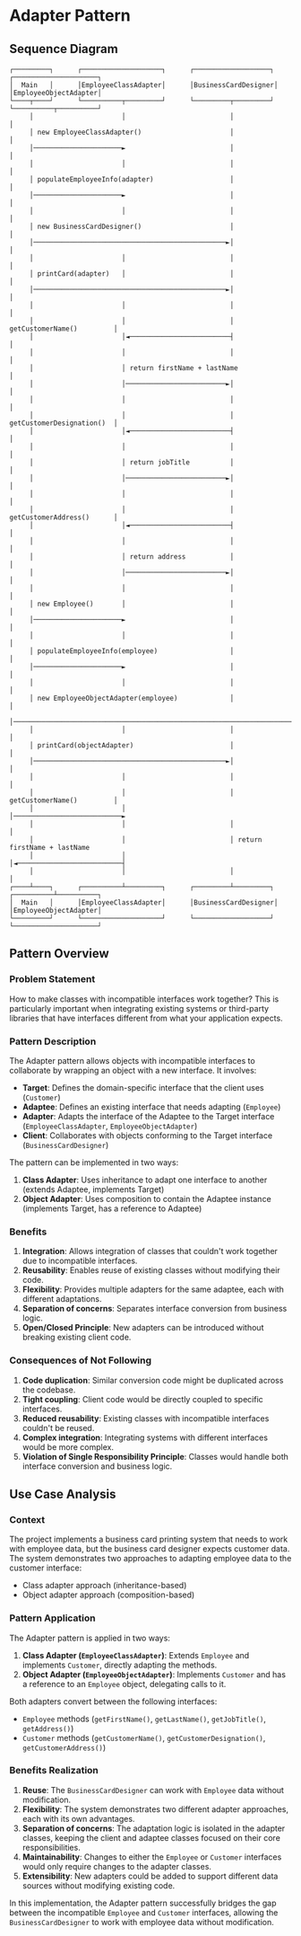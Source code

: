 # Adapter Pattern

## Sequence Diagram

```
┌─────────┐      ┌────────────────────┐      ┌───────────────────┐      ┌─────────────────────┐
│  Main   │      │EmployeeClassAdapter│      │BusinessCardDesigner│      │EmployeeObjectAdapter│
└────┬────┘      └──────────┬─────────┘      └─────────┬─────────┘      └──────────┬──────────┘
     │                      │                          │                           │
     │ new EmployeeClassAdapter()                      │                           │
     │──────────────────────►                          │                           │
     │                      │                          │                           │
     │ populateEmployeeInfo(adapter)                   │                           │
     │──────────────────────►                          │                           │
     │                      │                          │                           │
     │ new BusinessCardDesigner()                      │                           │
     │────────────────────────────────────────────────►│                           │
     │                      │                          │                           │
     │ printCard(adapter)   │                          │                           │
     │────────────────────────────────────────────────►│                           │
     │                      │                          │                           │
     │                      │                          │ getCustomerName()         │
     │                      │◄─────────────────────────┤                           │
     │                      │                          │                           │
     │                      │ return firstName + lastName                          │
     │                      │─────────────────────────►│                           │
     │                      │                          │                           │
     │                      │                          │ getCustomerDesignation()  │
     │                      │◄─────────────────────────┤                           │
     │                      │                          │                           │
     │                      │ return jobTitle          │                           │
     │                      │─────────────────────────►│                           │
     │                      │                          │                           │
     │                      │                          │ getCustomerAddress()      │
     │                      │◄─────────────────────────┤                           │
     │                      │                          │                           │
     │                      │ return address           │                           │
     │                      │─────────────────────────►│                           │
     │                      │                          │                           │
     │ new Employee()       │                          │                           │
     │──────────────────────►                          │                           │
     │                      │                          │                           │
     │ populateEmployeeInfo(employee)                  │                           │
     │──────────────────────►                          │                           │
     │                      │                          │                           │
     │ new EmployeeObjectAdapter(employee)             │                           │
     │───────────────────────────────────────────────────────────────────────────────►
     │                      │                          │                           │
     │ printCard(objectAdapter)                        │                           │
     │────────────────────────────────────────────────►│                           │
     │                      │                          │                           │
     │                      │                          │ getCustomerName()         │
     │                      │                          │───────────────────────────►
     │                      │                          │                           │
     │                      │                          │ return firstName + lastName
     │                      │                          │◄──────────────────────────┤
     │                      │                          │                           │
┌────┴────┐      ┌──────────┴─────────┐      ┌─────────┴─────────┐      ┌──────────┴──────────┐
│  Main   │      │EmployeeClassAdapter│      │BusinessCardDesigner│      │EmployeeObjectAdapter│
└─────────┘      └────────────────────┘      └───────────────────┘      └─────────────────────┘
```

## Pattern Overview

### Problem Statement
How to make classes with incompatible interfaces work together? This is particularly important when integrating existing systems or third-party libraries that have interfaces different from what your application expects.

### Pattern Description
The Adapter pattern allows objects with incompatible interfaces to collaborate by wrapping an object with a new interface. It involves:

- **Target**: Defines the domain-specific interface that the client uses (`Customer`)
- **Adaptee**: Defines an existing interface that needs adapting (`Employee`)
- **Adapter**: Adapts the interface of the Adaptee to the Target interface (`EmployeeClassAdapter`, `EmployeeObjectAdapter`)
- **Client**: Collaborates with objects conforming to the Target interface (`BusinessCardDesigner`)

The pattern can be implemented in two ways:
1. **Class Adapter**: Uses inheritance to adapt one interface to another (extends Adaptee, implements Target)
2. **Object Adapter**: Uses composition to contain the Adaptee instance (implements Target, has a reference to Adaptee)

### Benefits
1. **Integration**: Allows integration of classes that couldn't work together due to incompatible interfaces.
2. **Reusability**: Enables reuse of existing classes without modifying their code.
3. **Flexibility**: Provides multiple adapters for the same adaptee, each with different adaptations.
4. **Separation of concerns**: Separates interface conversion from business logic.
5. **Open/Closed Principle**: New adapters can be introduced without breaking existing client code.

### Consequences of Not Following
1. **Code duplication**: Similar conversion code might be duplicated across the codebase.
2. **Tight coupling**: Client code would be directly coupled to specific interfaces.
3. **Reduced reusability**: Existing classes with incompatible interfaces couldn't be reused.
4. **Complex integration**: Integrating systems with different interfaces would be more complex.
5. **Violation of Single Responsibility Principle**: Classes would handle both interface conversion and business logic.

## Use Case Analysis

### Context
The project implements a business card printing system that needs to work with employee data, but the business card designer expects customer data. The system demonstrates two approaches to adapting employee data to the customer interface:
- Class adapter approach (inheritance-based)
- Object adapter approach (composition-based)

### Pattern Application
The Adapter pattern is applied in two ways:
1. **Class Adapter (`EmployeeClassAdapter`)**: Extends `Employee` and implements `Customer`, directly adapting the methods.
2. **Object Adapter (`EmployeeObjectAdapter`)**: Implements `Customer` and has a reference to an `Employee` object, delegating calls to it.

Both adapters convert between the following interfaces:
- `Employee` methods (`getFirstName()`, `getLastName()`, `getJobTitle()`, `getAddress()`)
- `Customer` methods (`getCustomerName()`, `getCustomerDesignation()`, `getCustomerAddress()`)

### Benefits Realization
1. **Reuse**: The `BusinessCardDesigner` can work with `Employee` data without modification.
2. **Flexibility**: The system demonstrates two different adapter approaches, each with its own advantages.
3. **Separation of concerns**: The adaptation logic is isolated in the adapter classes, keeping the client and adaptee classes focused on their core responsibilities.
4. **Maintainability**: Changes to either the `Employee` or `Customer` interfaces would only require changes to the adapter classes.
5. **Extensibility**: New adapters could be added to support different data sources without modifying existing code.

In this implementation, the Adapter pattern successfully bridges the gap between the incompatible `Employee` and `Customer` interfaces, allowing the `BusinessCardDesigner` to work with employee data without modification.
